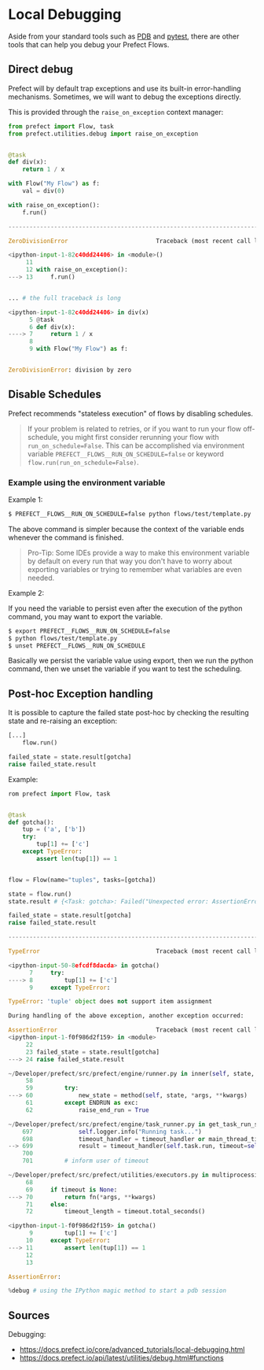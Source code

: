 # Local Debugging

Aside from your standard tools such as [PDB](https://docs.python.org/3/library/pdb.html) and
[pytest](https://docs.pytest.org/en/6.2.x/), there are other tools that can help you 
debug your Prefect Flows.

## Direct debug
Prefect will by default trap exceptions and use its
built-in error-handling mechanisms. Sometimes,
we will want to debug the exceptions directly.

This is provided through the `raise_on_exception` context manager:

```python
from prefect import Flow, task
from prefect.utilities.debug import raise_on_exception


@task
def div(x):
    return 1 / x

with Flow("My Flow") as f:
    val = div(0)

with raise_on_exception():
    f.run()

---------------------------------------------------------------------------

ZeroDivisionError                         Traceback (most recent call last)

<ipython-input-1-82c40dd24406> in <module>()
     11
     12 with raise_on_exception():
---> 13     f.run()


... # the full traceback is long

<ipython-input-1-82c40dd24406> in div(x)
      5 @task
      6 def div(x):
----> 7     return 1 / x
      8
      9 with Flow("My Flow") as f:


ZeroDivisionError: division by zero
```

## Disable Schedules

Prefect recommends "stateless execution" of flows
by disabling schedules.

>If your problem is related to retries, or if
> you want to run your flow off-schedule, you
> might first consider rerunning your flow with
> `run_on_schedule=False`. This can be accomplished
> via environment variable `PREFECT__FLOWS__RUN_ON_SCHEDULE=false`
> or keyword `flow.run(run_on_schedule=False)`.
 
### Example using the environment variable

Example 1:

```bash
$ PREFECT__FLOWS__RUN_ON_SCHEDULE=false python flows/test/template.py
```

The above command is simpler because the context of the variable
ends whenever the command is finished.

> Pro-Tip: Some IDEs provide a way to make this
> environment variable by default on every run
> that way you don't have to worry about 
> exporting variables or trying to remember
> what variables are even needed.

Example 2:

If you need the variable to persist even after
the execution of the python command, you may
want to export the variable.

```bash
$ export PREFECT__FLOWS__RUN_ON_SCHEDULE=false 
$ python flows/test/template.py
$ unset PREFECT__FLOWS__RUN_ON_SCHEDULE
```

Basically we persist the variable value using export,
then we run the python command, then we unset the
variable if you want to test the scheduling.

## Post-hoc Exception handling

It is possible to capture the failed state post-hoc by
checking the resulting state and re-raising an exception:

```python
[...]
    flow.run()

failed_state = state.result[gotcha]
raise failed_state.result
```

Example:

```python
rom prefect import Flow, task


@task
def gotcha():
    tup = ('a', ['b'])
    try:
        tup[1] += ['c']
    except TypeError:
        assert len(tup[1]) == 1


flow = Flow(name="tuples", tasks=[gotcha])

state = flow.run()
state.result # {<Task: gotcha>: Failed("Unexpected error: AssertionError()")}

failed_state = state.result[gotcha]
raise failed_state.result

---------------------------------------------------------------------------

TypeError                                 Traceback (most recent call last)

<ipython-input-50-8efcdf8dacda> in gotcha()
      7     try:
----> 8         tup[1] += ['c']
      9     except TypeError:

TypeError: 'tuple' object does not support item assignment

During handling of the above exception, another exception occurred:

AssertionError                            Traceback (most recent call last)
<ipython-input-1-f0f986d2f159> in <module>
     22
     23 failed_state = state.result[gotcha]
---> 24 raise failed_state.result

~/Developer/prefect/src/prefect/engine/runner.py in inner(self, state, *args, **kwargs)
     58
     59         try:
---> 60             new_state = method(self, state, *args, **kwargs)
     61         except ENDRUN as exc:
     62             raise_end_run = True

~/Developer/prefect/src/prefect/engine/task_runner.py in get_task_run_state(self, state, inputs, timeout_handler)
    697             self.logger.info("Running task...")
    698             timeout_handler = timeout_handler or main_thread_timeout
--> 699             result = timeout_handler(self.task.run, timeout=self.task.timeout, **inputs)
    700
    701         # inform user of timeout

~/Developer/prefect/src/prefect/utilities/executors.py in multiprocessing_timeout(fn, timeout, *args, **kwargs)
     68
     69     if timeout is None:
---> 70         return fn(*args, **kwargs)
     71     else:
     72         timeout_length = timeout.total_seconds()

<ipython-input-1-f0f986d2f159> in gotcha()
      9         tup[1] += ['c']
     10     except TypeError:
---> 11         assert len(tup[1]) == 1
     12
     13

AssertionError:

%debug # using the IPython magic method to start a pdb session
```

## Sources

Debugging:
- https://docs.prefect.io/core/advanced_tutorials/local-debugging.html
- https://docs.prefect.io/api/latest/utilities/debug.html#functions